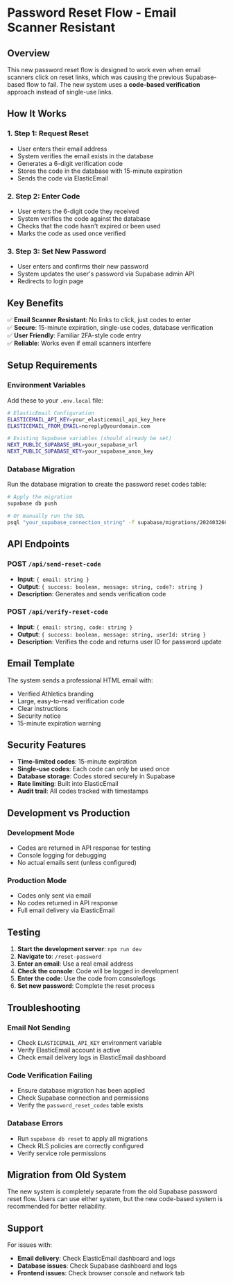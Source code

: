 # Password Reset Flow - Email Scanner Resistant

## Overview

This new password reset flow is designed to work even when email scanners click on reset links, which was causing the previous Supabase-based flow to fail. The new system uses a **code-based verification** approach instead of single-use links.

## How It Works

### 1. **Step 1: Request Reset**
- User enters their email address
- System verifies the email exists in the database
- Generates a 6-digit verification code
- Stores the code in the database with 15-minute expiration
- Sends the code via ElasticEmail

### 2. **Step 2: Enter Code**
- User enters the 6-digit code they received
- System verifies the code against the database
- Checks that the code hasn't expired or been used
- Marks the code as used once verified

### 3. **Step 3: Set New Password**
- User enters and confirms their new password
- System updates the user's password via Supabase admin API
- Redirects to login page

## Key Benefits

✅ **Email Scanner Resistant**: No links to click, just codes to enter  
✅ **Secure**: 15-minute expiration, single-use codes, database verification  
✅ **User Friendly**: Familiar 2FA-style code entry  
✅ **Reliable**: Works even if email scanners interfere  

## Setup Requirements

### Environment Variables

Add these to your `.env.local` file:

```bash
# ElasticEmail Configuration
ELASTICEMAIL_API_KEY=your_elasticemail_api_key_here
ELASTICEMAIL_FROM_EMAIL=noreply@yourdomain.com

# Existing Supabase variables (should already be set)
NEXT_PUBLIC_SUPABASE_URL=your_supabase_url
NEXT_PUBLIC_SUPABASE_KEY=your_supabase_anon_key
```

### Database Migration

Run the database migration to create the password reset codes table:

```bash
# Apply the migration
supabase db push

# Or manually run the SQL
psql "your_supabase_connection_string" -f supabase/migrations/20240326000000_create_password_reset_codes.sql
```

## API Endpoints

### POST `/api/send-reset-code`
- **Input**: `{ email: string }`
- **Output**: `{ success: boolean, message: string, code?: string }`
- **Description**: Generates and sends verification code

### POST `/api/verify-reset-code`
- **Input**: `{ email: string, code: string }`
- **Output**: `{ success: boolean, message: string, userId: string }`
- **Description**: Verifies the code and returns user ID for password update

## Email Template

The system sends a professional HTML email with:
- Verified Athletics branding
- Large, easy-to-read verification code
- Clear instructions
- Security notice
- 15-minute expiration warning

## Security Features

- **Time-limited codes**: 15-minute expiration
- **Single-use codes**: Each code can only be used once
- **Database storage**: Codes stored securely in Supabase
- **Rate limiting**: Built into ElasticEmail
- **Audit trail**: All codes tracked with timestamps

## Development vs Production

### Development Mode
- Codes are returned in API response for testing
- Console logging for debugging
- No actual emails sent (unless configured)

### Production Mode
- Codes only sent via email
- No codes returned in API response
- Full email delivery via ElasticEmail

## Testing

1. **Start the development server**: `npm run dev`
2. **Navigate to**: `/reset-password`
3. **Enter an email**: Use a real email address
4. **Check the console**: Code will be logged in development
5. **Enter the code**: Use the code from console/logs
6. **Set new password**: Complete the reset process

## Troubleshooting

### Email Not Sending
- Check `ELASTICEMAIL_API_KEY` environment variable
- Verify ElasticEmail account is active
- Check email delivery logs in ElasticEmail dashboard

### Code Verification Failing
- Ensure database migration has been applied
- Check Supabase connection and permissions
- Verify the `password_reset_codes` table exists

### Database Errors
- Run `supabase db reset` to apply all migrations
- Check RLS policies are correctly configured
- Verify service role permissions

## Migration from Old System

The new system is completely separate from the old Supabase password reset flow. Users can use either system, but the new code-based system is recommended for better reliability.

## Support

For issues with:
- **Email delivery**: Check ElasticEmail dashboard and logs
- **Database issues**: Check Supabase dashboard and logs
- **Frontend issues**: Check browser console and network tab 